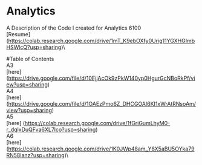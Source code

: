 # Analytics
A Description of the Code I created for Analytics 6100\
[Resume] (https://colab.research.google.com/drive/1mT_K9ebOXfy0Urig11YGXHGImbHSWlcQ?usp=sharing)\

#Table of Contents\
A3\
[here] (https://drive.google.com/file/d/10EjjAcOk9zPkW140yp0HgurGcNBoRkPf/view?usp=sharing)\
A4\
[here] (https://drive.google.com/file/d/1OAEzPmo6Z_DHCGOAI6KI1xWrAtRNsoAm/view?usp=sharing)\
A5\
[here] (https://colab.research.google.com/drive/1fGriGumLhyM0-r_dqIxDuQFva6XL7lco?usp=sharing)\
A6\
[here] (https://colab.research.google.com/drive/1K0JWp48am_Y8X5aBU5OYka79RN58lanz?usp=sharing)\
